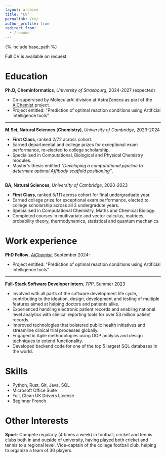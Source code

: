 ```yaml
---
layout: archive
title: "CV"
permalink: /cv/
author_profile: true
redirect_from:
  - /resume
---
```


{% include base_path %}

Full CV is available on request.

# Education

**Ph.D, Cheminformatics**, _University of Strasbourg_, 2024-2027 (expected)

- Co-supervised by MolecularAI division at AstraZeneca as part of the [AiChemist](https://aichemist.eu) project.
- Project entitled: "Prediction of optimal reaction conditions using Artificial Intelligence tools"

---

**M.Sci, Natural Sciences (Chemistry)**, _University of Cambridge_, 2023-2024

- **First Class**, ranked 2/72 across cohort.
- Earned departmental and college prizes for exceptional exam performance, re-elected to college scholarship.
- Specialised in Computational, Biological and Physical Chemistry modules.
- Master's thesis entitled _"Developing a computational pipeline to determine optimal Affibody scaffold positioning"_.

---

**BA, Natural Sciences**, _University of Cambridge_, 2020-2023

- **First Class**, ranked 5/111 across cohort for final undergraduate year.
- Earned college prize for exceptional exam performance, elected to college scholarship across all 3 undergradute years.
- Specialised in Computational Chemistry, Maths and Chemical Biology.
- Completed courses in multivariate and vector calculus, matrices, probability theory, thermodynamics, statistical and quantum mechanics.

# Work experience

**PhD Fellow**, _[AiChemist](https://aichemist.eu)_, September 2024-

- Project entitled: "Prediction of optimal reaction conditions using Artificial Intelligence tools"

---

**Full-Stack Software Developer Intern**, _[TPP](https://tpp-uk.com)_, Summer 2023

- Involved with all parts of the software development life cycle, contributing to the ideation, design, development and testing of multiple features aimed at helping doctors and patients alike.
- Experienced handling electronic patient records and enabling national level analytics with clinical reporting tools for over 53 million patient records.
- Improved technologies that bolstered public health initiatives and streamline clinical trial processes globally.
- Engaged in Agile methodologies using OOP analysis and design techniques to extend functionality.
- Developed backend code for one of the top 5 largest SQL databases in the world.

# Skills

- Python, Rust, Git, Java, SQL
- Microsoft Office Suite
- Full, Clean UK Drivers License
- Beginner French
  
Other Interests
======
**Sport**:  Compete regularly (4 times a week) in football, cricket and tennis clubs both in and outside of university, having played both cricket and tennis to a regional level. Vice-captain of the college football club, helping to organize a team of 30 players.
